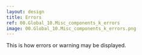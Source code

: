 ```yaml
---
layout: design
title: Errors
ref: 00.Global_10.Misc_components_k_errors
image: 00.Global_10.Misc_components_k_errors.png
---
```


This is how errors or warning may be displayed.